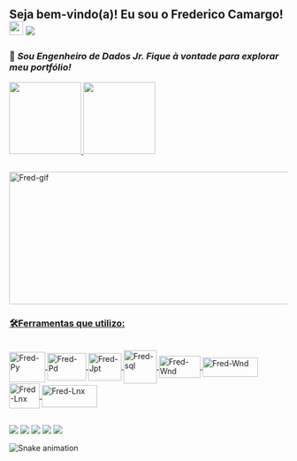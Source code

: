 ##              Seja bem-vindo(a)! Eu sou o Frederico Camargo! <img src="https://media.giphy.com/media/hvRJCLFzcasrR4ia7z/giphy.gif" width="25px"> ![](https://visitor-badge.glitch.me/badge?page_id=fredac86.fredac86)
  ### 🚀  *Sou Engenheiro de Dados Jr. Fique à vontade para explorar meu portfólio!*     
 <div>
  <a href="https://github.com/fredac86">
  <img height="130em" src="https://github-readme-stats.vercel.app/api?username=fredac86&show_icons=true&theme=dark&include_all_commits=true&count_private=true"/>
  <img height="130em" src="https://github-readme-stats.vercel.app/api/top-langs/?username=fredac86&layout=compact&langs_count=7&theme=dark"/> 
</div>
  
   ##
  
<div>

  <img align="center" alt="Fred-gif" height="240" width="640" src="https://i.pinimg.com/originals/64/d6/bd/64d6bd48f42f75207f052ba6459c1f86.gif">
  
<h3>🛠Ferramentas que utilizo:</h3> 
<div style="display: inline_block"><br>
  <img align="center" alt="Fred-Py" height="55" width="65" src="https://cdn.jsdelivr.net/gh/devicons/devicon/icons/python/python-original.svg">
  
  <img align="center" alt="Fred-Pd" height="50" width="70" src="https://www.pinclipart.com/picdir/big/367-3678882_python-logo-clipart-easy-pandas-python-logo-png.png">
  <img align="center" alt="Fred-Jpt" height="50" width="60" src="https://cdn.jsdelivr.net/gh/devicons/devicon/icons/jupyter/jupyter-original-wordmark.svg">
  <img align="center" alt="Fred-sql" height="60" width="60" src="https://cdn.jsdelivr.net/gh/devicons/devicon/icons/mysql/mysql-original-wordmark.svg">
 
  <img align="center" alt="Fred-Wnd" height="40" width="75" src="https://upload.wikimedia.org/wikipedia/commons/thumb/6/63/Databricks_Logo.png/800px-Databricks_Logo.png?20200507062021">
  <img align="center" alt="Fred-Wnd" height="35" width="100" src="https://upload.wikimedia.org/wikipedia/commons/thumb/a/a8/Microsoft_Azure_Logo.svg/187px-Microsoft_Azure_Logo.svg.png">
  <img align="center" alt="Fred-Lnx" height="45" width="55" src="https://seekicon.com/free-icon-download/linux_2.svg">
  <img align="center" alt="Fred-Lnx" height="40" width="100" src="https://upload.wikimedia.org/wikipedia/commons/thumb/f/f3/Apache_Spark_logo.svg/512px-Apache_Spark_logo.svg.png?20210416091439">
  
</div>   
 
   ##
 
<div> 
   <a href = "mailto:fred.materiais@gmail.com"><img src="https://img.shields.io/badge/Gmail-D14836?style=for-the-badge&logo=gmail&logoColor=white" target="_blank"></a>
   <a href="https://www.linkedin.com/in/frederico-de-andrade-camargo/" target="_blank"><img src="https://img.shields.io/badge/-LinkedIn-%230077B5?style=for-the-badge&logo=linkedin&logoColor=white" target="_blank"></a>
   <a href="https://www.kaggle.com/fredericocamargo" target="_blank"><img src="https://img.shields.io/badge/Kaggle-20BEFF?style=for-the-badge&logo=Kaggle&logoColor=white" target="_blank"></a>
   <a href="https://discord.gg/9HSsxN8TeP" target="_blank"><img src="https://img.shields.io/badge/Discord-7289DA?style=for-the-badge&logo=discord&logoColor=white" target="_blank"></a>
  <a href="https://t.me/FredericoCamargo" target="_blank"><img src="https://img.shields.io/badge/Telegram-2CA5E0?style=for-the-badge&logo=telegram&logoColor=white" target="_blank"></a>
   
  ![Snake animation](https://github.com/fredac86/fredac86/blob/output/github-contribution-grid-snake.svg)
 
</div>
